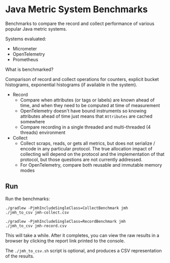 # Java Metric System Benchmarks

Benchmarks to compare the record and collect performance of various popular Java metric systems.

Systems evaluated:

- Micrometer
- OpenTelemetry
- Prometheus

What is benchmarked?

Comparison of record and collect operations for counters, explicit bucket histograms, exponential histograms (if available in the system).

- Record
  - Compare when attributes (or tags or labels) are known ahead of time, and when they need to be computed at time of measurement
  - OpenTelemetry doesn't have bound instruments so knowing attributes ahead of time just means that `Attributes` are cached somewhere
  - Compare recording in a single threaded and multi-threaded (4 threads) environment
- Collect
  - Collect scraps, reads, or gets all metrics, but does not serialize / encode in any particular protocol. The true allocation impact of collecting will depend on the protocol and the implementation of that protocol, but those questions are not currently addressed.
  - For OpenTelemetry, compare both reusable and immutable memory modes

## Run

Run the benchmarks:

```shell
./gradlew -PjmhIncludeSingleClass=CollectBenchmark jmh
./jmh_to_csv jmh-collect.csv

./gradlew -PjmhIncludeSingleClass=RecordBenchmark jmh
./jmh_to_csv jmh-record.csv
```

This will take a while. After it completes, you can view the raw results in a browser by clicking the report link printed to the console.

The `./jmh_to_csv.sh` script is optional, and produces a CSV representation of the results.
